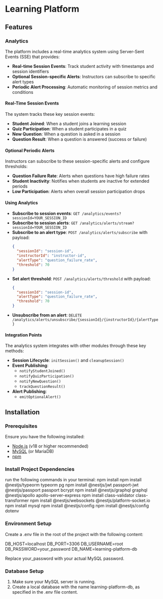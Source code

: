 # Learning Platform

## Features

### Analytics

The platform includes a real-time analytics system using Server-Sent Events (SSE) that provides:

- **Real-time Session Events**: Track student activity with timestamps and session identifiers
- **Optional Session-specific Alerts**: Instructors can subscribe to specific alert types
- **Periodic Alert Processing**: Automatic monitoring of session metrics and conditions

#### Real-Time Session Events

The system tracks these key session events:

- **Student Joined**: When a student joins a learning session
- **Quiz Participation**: When a student participates in a quiz
- **New Question**: When a question is asked in a session
- **Question Result**: When a question is answered (success or failure)

#### Optional Periodic Alerts

Instructors can subscribe to these session-specific alerts and configure thresholds:

- **Question Failure Rate**: Alerts when questions have high failure rates
- **Student Inactivity**: Notifies when students are inactive for extended periods
- **Low Participation**: Alerts when overall session participation drops

#### Using Analytics

- **Subscribe to session events**: `GET /analytics/events?sessionId=YOUR_SESSION_ID`
- **Subscribe to session alerts**: `GET /analytics/alerts/stream?sessionId=YOUR_SESSION_ID`
- **Subscribe to an alert type**: `POST /analytics/alerts/subscribe` with payload:
  ```json
  {
    "sessionId": "session-id",
    "instructorId": "instructor-id",
    "alertType": "question_failure_rate",
    "threshold": 70
  }
  ```
- **Set alert threshold**: `POST /analytics/alerts/threshold` with payload:
  ```json
  {
    "sessionId": "session-id",
    "alertType": "question_failure_rate",
    "threshold": 70
  }
  ```
- **Unsubscribe from an alert**: `DELETE /analytics/alerts/unsubscribe/{sessionId}/{instructorId}/{alertType}`

#### Integration Points

The analytics system integrates with other modules through these key methods:

- **Session Lifecycle**: `initSession()` and `cleanupSession()`
- **Event Publishing**:
  - `notifyStudentJoined()`
  - `notifyQuizParticipation()`
  - `notifyNewQuestion()`
  - `trackQuestionResult()`
- **Alert Publishing**:
  - `emitOptionalAlert()`

## Installation

### Prerequisites

Ensure you have the following installed:

- [Node.js](https://nodejs.org/) (v18 or higher recommended)
- [MySQL](https://www.mysql.com/) (or MariaDB)
- [npm](https://www.npmjs.com/)

### Install Project Dependencies

run the following commands in your terminal:
npm install
npm install @nestjs/typeorm typeorm pg
npm install @nestjs/jwt passport-jwt @nestjs/passport passport bcrypt
npm install @nestjs/graphql graphql @nestjs/apollo apollo-server-express
npm install class-validator class-transformer
npm install @nestjs/websockets @nestjs/platform-socket.io
npm install mysql
npm install @nestjs/config
npm install @nestjs/config dotenv

### Environment Setup

Create a .env file in the root of the project with the following content:

DB_HOST=localhost
DB_PORT=3306
DB_USERNAME=root
DB_PASSWORD=your_password
DB_NAME=learning-platform-db

Replace your_password with your actual MySQL password.

### Database Setup

1. Make sure your MySQL server is running.
2. Create a local database with the name learning-platform-db, as specified in the .env file content.
